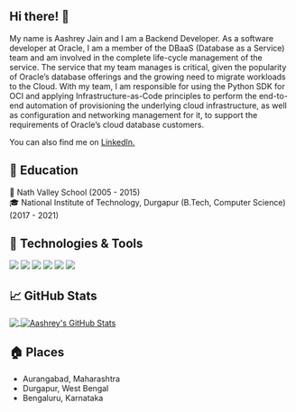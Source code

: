 ## Hi there! 👋
My name is Aashrey Jain and I am a Backend Developer.
As a software developer at Oracle, I am a member of the DBaaS (Database as a Service) team and am involved in the complete life-cycle management of the service. The service that my team manages is critical, given the popularity of Oracle’s database offerings and the growing need to migrate workloads to the Cloud. With my team, I am responsible for using the Python SDK for OCI and applying Infrastructure-as-Code principles to perform the end-to-end automation of provisioning the underlying cloud infrastructure, as well as configuration and networking management for it, to support the requirements of Oracle’s cloud database customers.

You can also find me on [LinkedIn.](https://www.linkedin.com/in/aashrey-jain)

## 🏫 Education
🎒 Nath Valley School (2005 - 2015)  
🎓 National Institute of Technology, Durgapur (B.Tech, Computer Science) (2017 - 2021)

## 🔧 Technologies & Tools
![](https://img.shields.io/badge/OS-Linux-informational?style=flat&logo=linux&logoColor=white&color=2bbc8a)
![](https://img.shields.io/badge/Editor-PyCharm-informational?style=flat&logo=pycharm&logoColor=white&color=2bbc8a)
![](https://img.shields.io/badge/Editor-VS_Code-informational?style=flat&logo=visual-studio-code&logoColor=white&color=2bbc8a)
![](https://img.shields.io/badge/Code-Python-informational?style=flat&logo=python&logoColor=white&color=2bbc8a)
![](https://img.shields.io/badge/Code-CPP-informational?style=flat&logo=c%2B%2B&logoColor=white&color=2bbc8a)
![](https://img.shields.io/badge/Framework-Django_REST_Framework-informational?style=flat&logo=django&logoColor=white&color=2bbc8a)

## &#x1f4c8; GitHub Stats

<a href="https://github.com/aashreyj/aashreyj">
  <img align="center" src="https://github-readme-stats.vercel.app/api/top-langs/?username=aashreyj&hide=html,kotlin&title_color=ffffff&text_color=c9cacc&icon_color=2bbc8a&bg_color=1d1f21" />
</a>

<a href="https://github.com/aashreyj/aashreyj">
  <img align="center" src="https://github-readme-stats.vercel.app/api?username=aashreyj&show_icons=true&line_height=27&count_private=true&title_color=ffffff&text_color=c9cacc&icon_color=2bbc8a&bg_color=1d1f21" alt="Aashrey's GitHub Stats" />
</a>

## 🏠 Places
- Aurangabad, Maharashtra
- Durgapur, West Bengal
- Bengaluru, Karnataka
